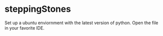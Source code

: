# steppingStones
Set up a ubuntu enviornment with the latest version of python.
Open the file in your favorite IDE.
